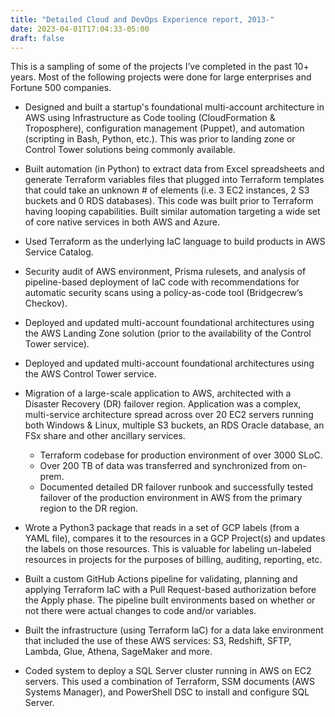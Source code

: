 ```yaml
---
title: "Detailed Cloud and DevOps Experience report, 2013-"
date: 2023-04-01T17:04:33-05:00
draft: false
---
```


This is a sampling of some of the projects I’ve completed in the past 10+ years.
Most of the following projects were done for large enterprises and Fortune 500 companies.

- Designed and built a startup's foundational multi-account architecture in AWS using Infrastructure as Code tooling (CloudFormation & Troposphere), configuration management (Puppet), and automation (scripting in Bash, Python, etc.). This was prior to landing zone or Control Tower solutions being commonly available.

- Built automation (in Python) to extract data from Excel spreadsheets and generate Terraform variables files that plugged into Terraform templates that could take an unknown # of elements (i.e. 3 EC2 instances, 2 S3 buckets and 0 RDS databases). This code was built prior to Terraform having looping capabilities.
  Built similar automation targeting a wide set of core native services in both AWS and Azure.

- Used Terraform as the underlying IaC language to build products in AWS Service Catalog.

- Security audit of AWS environment, Prisma rulesets, and analysis of pipeline-based deployment of IaC code with recommendations for automatic security scans using a policy-as-code tool (Bridgecrew’s Checkov).

- Deployed and updated multi-account foundational architectures using the AWS Landing Zone solution (prior to the availability of the Control Tower service).

- Deployed and updated multi-account foundational architectures using the AWS Control Tower service.

- Migration of a large-scale application to AWS, architected with a Disaster Recovery (DR) failover region. Application was a complex, multi-service architecture spread across over 20 EC2 servers running both Windows & Linux, multiple S3 buckets, an RDS Oracle database, an FSx share and other ancillary services.

  - Terraform codebase for production environment of over 3000 SLoC.
  - Over 200 TB of data was transferred and synchronized from on-prem.
  - Documented detailed DR failover runbook and successfully tested failover of the production environment in AWS from the primary region to the DR region.

- Wrote a Python3 package that reads in a set of GCP labels (from a YAML file), compares it to the resources in a GCP Project(s) and updates the labels on those resources. This is valuable for labeling un-labeled resources in projects for the purposes of billing, auditing, reporting, etc.

- Built a custom GitHub Actions pipeline for validating, planning and applying Terraform IaC with a Pull Request-based authorization before the Apply phase. The pipeline built environments based on whether or not there were actual changes to code and/or variables.

- Built the infrastructure (using Terraform IaC) for a data lake environment that included the use of these AWS services: S3, Redshift, SFTP, Lambda, Glue, Athena, SageMaker and more.

- Coded system to deploy a SQL Server cluster running in AWS on EC2 servers. This used a combination of Terraform, SSM documents (AWS Systems Manager), and PowerShell DSC to install and configure SQL Server.
